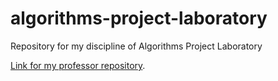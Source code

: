 # algorithms-project-laboratory
Repository for my discipline of Algorithms Project Laboratory

[Link for my professor repository](https://github.com/wladbrandao/Algorithms/blob/master/LAD202001W.md).

